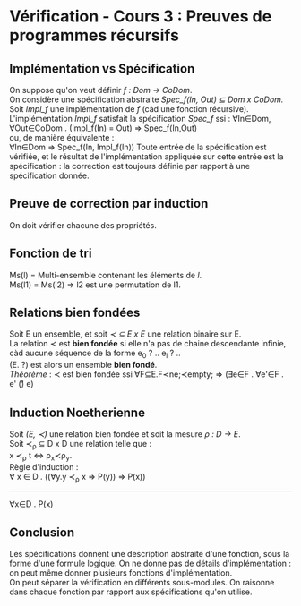 # Vérification - Cours 3 : Preuves de programmes récursifs

## Implémentation vs Spécification 

On suppose qu'on veut définir *f : Dom &rarr; CoDom*.  
On considère une spécification abstraite *Spec_f(In, Out) &sube; Dom x CoDom.* 
Soit *Impl_f* une implémentation de *f* (càd une fonction récursive). 
L'implémentation *Impl_f* satisfait la spécification *Spec_f* ssi : 
&forall;In&isin;Dom, &forall;Out&isin;CoDom . 
(Impl_f(In) = Out) &rArr; Spec_f(In,Out)  
ou, de manière équivalente :  
&forall;In&isin;Dom &rArr; Spec_f(In, Impl_f(In))
Toute entrée de la spécification est vérifiée, et le résultat de 
l'implémentation appliquée sur cette entrée est la spécification : la 
correction est toujours définie par rapport à une spécification donnée. 

## Preuve de correction par induction 

On doit vérifier chacune des propriétés. 

## Fonction de tri 

Ms(l) = Multi-ensemble contenant les éléments de *l*.  
Ms(l1) = Ms(l2) => l2 est une permutation de l1. 

## Relations bien fondées 

Soit E un ensemble, et soit *&#8826; &sube; E x E* une relation binaire sur E.  
La relation &#8826; est **bien fondée** si elle n'a pas de chaine descendante 
infinie, càd aucune séquence de la forme e<sub>0</sub> ? .. e<sub>i</sub> ? ..  
(E. ?) est alors un ensemble **bien fondé**.  
*Théorème* : &#8826; est bien fondée ssi 
&forall;F&sube;E.F&#8826;ne;&#8826;empty; 
&rArr; (&exist;e&isin;F . &forall;e'&isin;F . e' (&#2280;) e)

## Induction Noetherienne 

Soit *(E, &#8826;)* une relation bien fondée et soit la mesure 
*&rho; : D &rarr; E*.  
Soit &#8826;<sub>&rho;</sub> &sube; D x D une relation telle que :  
x &#8826;<sub>&rho;</sub> t &hArr; &rho;<sub>x</sub>&#8826;&rho;<sub>y</sub>.  
Règle d'induction :  
&forall; x &isin; D . 
((&forall;y.y &#8826;<sub>&rho;</sub> x &rArr; P(y)) &rArr; P(x))
_______________________________________________________
&forall;x&isin;D . P(x)

## Conclusion 

Les spécifications donnent une description abstraite d'une fonction, sous la 
forme d'une formule logique. On ne donne pas de détails d'implémentation : on 
peut même donner plusieurs fonctions d'implémentation.  
On peut séparer la vérification en différents sous-modules. On raisonne dans 
chaque fonction par rapport aux spécifications qu'on utilise. 